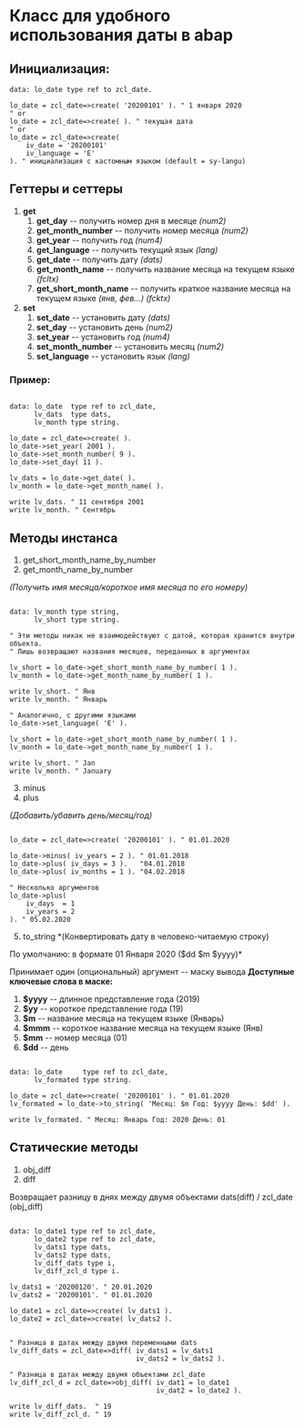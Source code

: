 # Класс для удобного использования даты в abap

## Инициализация:
```abap
data: lo_date type ref to zcl_date.

lo_date = zcl_date=>create( '20200101' ). " 1 января 2020
" or
lo_date = zcl_date=>create( ). " текущая дата
" or
lo_date = zcl_date=>create( 
    iv_date = '20200101'
    iv_language = 'E'
). " инициализация с кастомным языком (default = sy-langu)
```

## Геттеры и сеттеры

1. **get**
   1. **get_day** -- получить номер дня в месяце *(num2)*
   2. **get_month_number** -- получить номер месяца *(num2)*
   3. **get_year** -- получить год *(num4)*
   4. **get_language** -- получить текущий язык *(lang)*
   5. **get_date** -- получить дату *(dats)*
   6. **get_month_name** -- получить название месяца на текущем языке *(fcltx)*
   7. **get_short_month_name** -- получить краткое название месяца на текущем языке *(янв, фев...)* *(fcktx)*
2. **set**
   1. **set_date** -- установить дату *(dats)*
   2. **set_day** -- установить день *(num2)*
   3. **set_year** -- установить год *(num4)*
   4. **set_month_number** -- установить месяц *(num2)*
   5. **set_language** -- установить язык *(lang)*

### Пример:
```abap

data: lo_date  type ref to zcl_date,
      lv_dats  type dats,
      lv_month type string.

lo_date = zcl_date=>create( ).
lo_date->set_year( 2001 ).
lo_date->set_month_number( 9 ).
lo_date->set_day( 11 ).

lv_dats = lo_date->get_date( ).
lv_month = lo_date->get_month_name( ).

write lv_dats. " 11 сентября 2001
write lv_month. " Сентябрь

```

## Методы инстанса

1. get_short_month_name_by_number
2. get_month_name_by_number

*(Получить имя месяца/короткое имя месяца по его номеру)*

```abap

data: lv_month type string,
      lv_short type string.

" Эти методы никак не взаимодействуют с датой, которая хранится внутри объекта. 
" Лишь возвращают названия месяцев, переданных в аргументах 

lv_short = lo_date->get_short_month_name_by_number( 1 ). 
lv_month = lo_date->get_month_name_by_number( 1 ).

write lv_short. " Янв
write lv_month. " Январь

" Аналогично, с другими языками
lo_date->set_language( 'E' ).

lv_short = lo_date->get_short_month_name_by_number( 1 ). 
lv_month = lo_date->get_month_name_by_number( 1 ).

write lv_short. " Jan
write lv_month. " January

```

3. minus
4. plus

*(Добавить/убавить день/месяц/год)*

```abap

lo_date = zcl_date=>create( '20200101' ). " 01.01.2020

lo_date->minus( iv_years = 2 ). " 01.01.2018
lo_date->plus( iv_days = 3 ).   "04.01.2018
lo_date->plus( iv_months = 1 ). "04.02.2018

" Несколько аргументов
lo_date->plus( 
    iv_days  = 1
    iv_years = 2
). " 05.02.2020

```

5. to_string
*(Конвертировать дату в человеко-читаемую строку)

По умолчанию: в формате 01 Января 2020 ($dd $m $yyyy)*

Принимает один (опциональный) аргумент -- маску вывода
**Доступные ключевые слова в маске:**

1. **$yyyy** -- длинное представление года (2019)
2. **$yy** -- короткое представление года (19)
3. **$m** -- название месяца на текущем языке (Январь)
4. **$mmm** -- короткое название месяца на текущем языке (Янв)
5. **$mm** -- номер месяца (01)
6. **$dd** -- день

```abap

data: lo_date     type ref to zcl_date,
      lv_formated type string.

lo_date = zcl_date=>create( '20200101' ). " 01.01.2020
lv_formated = lo_date->to_string( 'Месяц: $m Год: $yyyy День: $dd' ).

write lv_formated. " Месяц: Январь Год: 2020 День: 01

```

## Статические методы
1. obj_diff
2. diff

Возвращает разницу в днях между двумя объектами dats(diff) / zcl_date (obj_diff)

```abap

data: lo_date1 type ref to zcl_date,
      lo_date2 type ref to zcl_date,
      lv_dats1 type dats,
      lv_dats2 type dats,
      lv_diff_dats type i,
      lv_diff_zcl_d type i.

lv_dats1 = '20200120'. " 20.01.2020
lv_dats2 = '20200101'. " 01.01.2020

lo_date1 = zcl_date=>create( lv_dats1 ).
lo_date2 = zcl_date=>create( lv_dats2 ).


" Разница в датах между двумя переменными dats
lv_diff_dats = zcl_date=>diff( iv_dats1 = lv_dats1
                               iv_dats2 = lv_dats2 ).

" Разница в датах между двумя объектами zcl_date
lv_diff_zcl_d = zcl_date=>obj_diff( iv_dat1 = lo_date1
                                    iv_dat2 = lo_date2 ).

write lv_diff_dats.  " 19
write lv_diff_zcl_d. " 19

```
